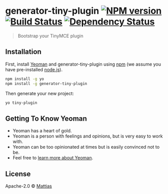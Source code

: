 # generator-tiny-plugin [![NPM version][npm-image]][npm-url] [![Build Status][travis-image]][travis-url] [![Dependency Status][daviddm-image]][daviddm-url]
> Bootstrap your TinyMCE plugin

## Installation

First, install [Yeoman](http://yeoman.io) and generator-tiny-plugin using [npm](https://www.npmjs.com/) (we assume you have pre-installed [node.js](https://nodejs.org/)).

```bash
npm install -g yo
npm install -g generator-tiny-plugin
```

Then generate your new project:

```bash
yo tiny-plugin
```

## Getting To Know Yeoman

 * Yeoman has a heart of gold.
 * Yeoman is a person with feelings and opinions, but is very easy to work with.
 * Yeoman can be too opinionated at times but is easily convinced not to be.
 * Feel free to [learn more about Yeoman](http://yeoman.io/).

## License

Apache-2.0 © [Mattias]()


[npm-image]: https://badge.fury.io/js/generator-tiny-plugin.svg
[npm-url]: https://npmjs.org/package/generator-tiny-plugin
[travis-image]: https://travis-ci.org//generator-tiny-plugin.svg?branch=master
[travis-url]: https://travis-ci.org//generator-tiny-plugin
[daviddm-image]: https://david-dm.org//generator-tiny-plugin.svg?theme=shields.io
[daviddm-url]: https://david-dm.org//generator-tiny-plugin
